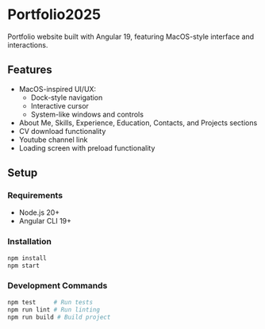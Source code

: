 # Portfolio2025

Portfolio website built with Angular 19, featuring MacOS-style interface and interactions.

## Features

- MacOS-inspired UI/UX:
  - Dock-style navigation
  - Interactive cursor
  - System-like windows and controls
- About Me, Skills, Experience, Education, Contacts, and Projects sections
- CV download functionality
- Youtube channel link
- Loading screen with preload functionality

## Setup

### Requirements
- Node.js 20+
- Angular CLI 19+

### Installation
```bash
npm install
npm start
```

### Development Commands
```bash
npm test     # Run tests
npm run lint # Run linting
npm run build # Build project
```
